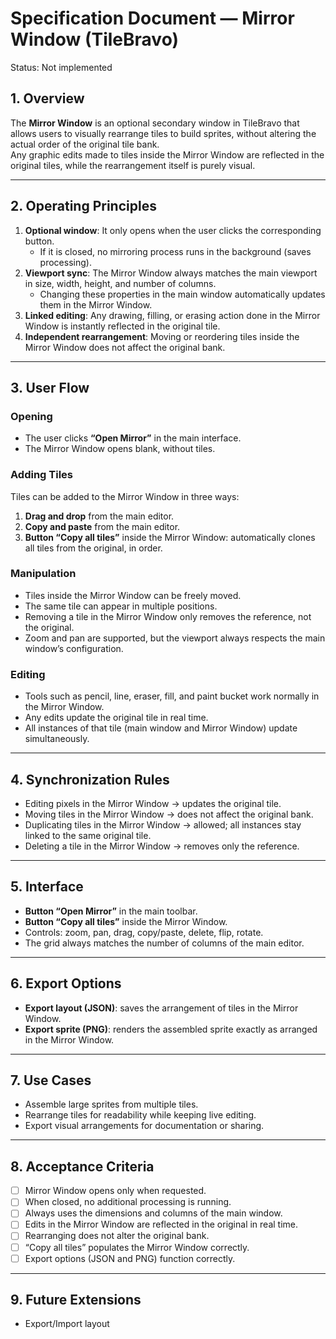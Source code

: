 # Specification Document — Mirror Window (TileBravo)

Status: Not implemented

## 1. Overview
The **Mirror Window** is an optional secondary window in TileBravo that allows users to visually rearrange tiles to build sprites, without altering the actual order of the original tile bank.  
Any graphic edits made to tiles inside the Mirror Window are reflected in the original tiles, while the rearrangement itself is purely visual.

---

## 2. Operating Principles
1. **Optional window**: It only opens when the user clicks the corresponding button.  
   - If it is closed, no mirroring process runs in the background (saves processing).  
2. **Viewport sync**: The Mirror Window always matches the main viewport in size, width, height, and number of columns.  
   - Changing these properties in the main window automatically updates them in the Mirror Window.  
3. **Linked editing**: Any drawing, filling, or erasing action done in the Mirror Window is instantly reflected in the original tile.  
4. **Independent rearrangement**: Moving or reordering tiles inside the Mirror Window does not affect the original bank.

---

## 3. User Flow

### Opening
- The user clicks **“Open Mirror”** in the main interface.  
- The Mirror Window opens blank, without tiles.

### Adding Tiles
Tiles can be added to the Mirror Window in three ways:
1. **Drag and drop** from the main editor.  
2. **Copy and paste** from the main editor.  
3. **Button “Copy all tiles”** inside the Mirror Window: automatically clones all tiles from the original, in order.

### Manipulation
- Tiles inside the Mirror Window can be freely moved.  
- The same tile can appear in multiple positions.  
- Removing a tile in the Mirror Window only removes the reference, not the original.  
- Zoom and pan are supported, but the viewport always respects the main window’s configuration.

### Editing
- Tools such as pencil, line, eraser, fill, and paint bucket work normally in the Mirror Window.  
- Any edits update the original tile in real time.  
- All instances of that tile (main window and Mirror Window) update simultaneously.

---

## 4. Synchronization Rules
- Editing pixels in the Mirror Window → updates the original tile.  
- Moving tiles in the Mirror Window → does not affect the original bank.  
- Duplicating tiles in the Mirror Window → allowed; all instances stay linked to the same original tile.  
- Deleting a tile in the Mirror Window → removes only the reference.  

---

## 5. Interface
- **Button “Open Mirror”** in the main toolbar.  
- **Button “Copy all tiles”** inside the Mirror Window.  
- Controls: zoom, pan, drag, copy/paste, delete, flip, rotate.  
- The grid always matches the number of columns of the main editor.  

---

## 6. Export Options
- **Export layout (JSON)**: saves the arrangement of tiles in the Mirror Window.  
- **Export sprite (PNG)**: renders the assembled sprite exactly as arranged in the Mirror Window.  

---

## 7. Use Cases
- Assemble large sprites from multiple tiles.  
- Rearrange tiles for readability while keeping live editing.  
- Export visual arrangements for documentation or sharing.  

---

## 8. Acceptance Criteria
- [ ] Mirror Window opens only when requested.  
- [ ] When closed, no additional processing is running.  
- [ ] Always uses the dimensions and columns of the main window.  
- [ ] Edits in the Mirror Window are reflected in the original in real time.  
- [ ] Rearranging does not alter the original bank.  
- [ ] “Copy all tiles” populates the Mirror Window correctly.  
- [ ] Export options (JSON and PNG) function correctly.  

---

## 9. Future Extensions
- Export/Import layout
